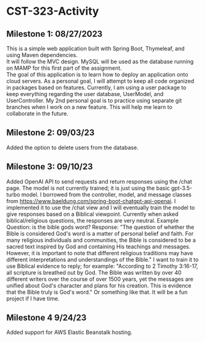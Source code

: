 # CST-323-Activity
## Milestone 1: 08/27/2023
This is a simple web application built with Spring Boot, Thymeleaf, and using Maven dependencies.  
It will follow the MVC design.  MySQL will be used as the database running on MAMP for this first part of the assignment.  
The goal of this application is to learn how to deploy an application onto cloud servers.
As a personal goal, I will attempt to keep all code organized in packages based on features.  Currently, I am using a user package to keep everything regarding the user database, UserModel, and UserController.
My 2nd personal goal is to practice using separate git branches when I work on a new feature.  This will help me learn to collaborate in the future.  

## Milestone 2: 09/03/23
Added the option to delete users from the database. 

## Milestone 3: 09/10/23
Added OpenAI API to send requests and return responses using the /chat page.  The model is not currently trained; it is just using the basic gpt-3.5-turbo model.  I borrowed from the controller, model, and message classes from https://www.baeldung.com/spring-boot-chatgpt-api-openai.  I implemented it to use the /chat view and I will eventually train the model to give responses based on a Biblical viewpoint.  Currently when asked biblical/religious questions, the responses are very neutral.  Example Question: is the bible gods word? Response: "The question of whether the Bible is considered God's word is a matter of personal belief and faith. For many religious individuals and communities, the Bible is considered to be a sacred text inspired by God and containing His teachings and messages. However, it is important to note that different religious traditions may have different interpretations and understandings of the Bible."
I want to train it to use Biblical evidence to reply; for example: "According to 2 Timothy 3:16-17, all scripture is breathed out by God.  The Bible was written by over 40 different writers over the course of over 1500 years, yet the messages are unified about God's character and plans for his creation.  This is evidence that the Bible truly is God's word."  Or something like that.  It will be a fun project if I have time.

## Milestone 4 9/24/23
Added support for AWS Elastic Beanstalk hosting.
